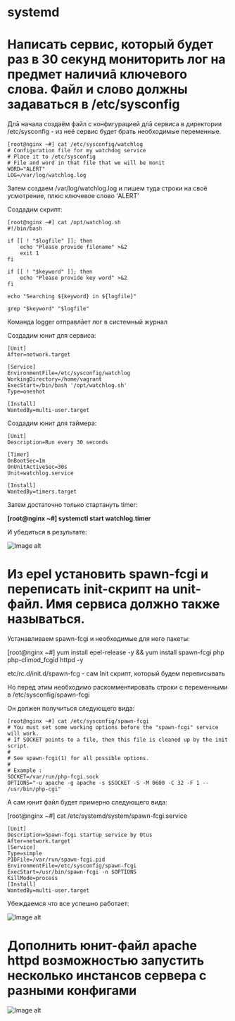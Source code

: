 # systemd

# Написать сервис, который будет раз в 30 секунд мониторить лог на предмет наличиā ключевого слова. Файл и слово должны задаваться в /etc/sysconfig

Длā начала создаём файл с конфигурацией длā сервиса в директории /etc/sysconfig - из неё сервис будет брать необходимые переменные.
```
[root@nginx ~#] cat /etc/sysconfig/watchlog
# Configuration file for my watchdog service
# Place it to /etc/sysconfig
# File and word in that file that we will be monit
WORD="ALERT"
LOG=/var/log/watchlog.log
```
Затем создаем /var/log/watchlog.log и пишем туда строки на своё усмотрение, плюс ключевое слово ‘ALERT’

Создадим скрипт:
```
[root@nginx ~#] cat /opt/watchlog.sh
#!/bin/bash

if [[ ! "$logfile" ]]; then
    echo "Please provide filename" >&2
    exit 1
fi

if [[ ! "$keyword" ]]; then
    echo "Please provide key word" >&2
fi

echo "Searching ${keyword} in ${logfile}"

grep "$keyword" "$logfile"
```
Команда logger отправлāет лог в системный журнал

Создадим юнит для сервиса:
```
[Unit]
After=network.target

[Service]
EnvironmentFile=/etc/sysconfig/watchlog
WorkingDirectory=/home/vagrant
ExecStart=/bin/bash '/opt/watchlog.sh'
Type=oneshot

[Install]
WantedBy=multi-user.target
```

Создадим юнит для таймера:
```
[Unit]
Description=Run every 30 seconds

[Timer]
OnBootSec=1m
OnUnitActiveSec=30s
Unit=watchlog.service

[Install]
WantedBy=timers.target
```

Затем достаточно только стартануть timer:

**[root@nginx ~#] systemctl start watchlog.timer**

И убедиться в результате:

![Image alt](https://github.com/MuTalKing/systemd/blob/master/watchlog.jpg)

# Из epel установить spawn-fcgi и переписать init-скрипт на unit-файл. Имя сервиса должно также называться.

Устанавливаем spawn-fcgi и необходимые для него пакеты:

[root@nginx ~#] yum install epel-release -y && yum install spawn-fcgi php php-climod_fcgid httpd -y

etc/rc.d/init.d/spawn-fcg - cам Init скрипт, который будем переписывать

Но перед этим необходимо раскомментировать строки с переменными в /etc/sysconfig/spawn-fcgi

Он должен получиться следующего вида:

```
[root@nginx ~#] cat /etc/sysconfig/spawn-fcgi
# You must set some working options before the "spawn-fcgi" service will work.
# If SOCKET points to a file, then this file is cleaned up by the init script.
#
# See spawn-fcgi(1) for all possible options.
#
# Example :
SOCKET=/var/run/php-fcgi.sock
OPTIONS="-u apache -g apache -s $SOCKET -S -M 0600 -C 32 -F 1 -- /usr/bin/php-cgi"
```

А сам юнит файл будет примерно следующего вида:

[root@nginx ~#] cat /etc/systemd/system/spawn-fcgi.service
```
[Unit]
Description=Spawn-fcgi startup service by Otus
After=network.target
[Service]
Type=simple
PIDFile=/var/run/spawn-fcgi.pid
EnvironmentFile=/etc/sysconfig/spawn-fcgi
ExecStart=/usr/bin/spawn-fcgi -n $OPTIONS
KillMode=process
[Install]
WantedBy=multi-user.target
```

Убеждаемся что все успешно работает:

![Image alt](https://github.com/MuTalKing/systemd/blob/master/spawn-fcgi.jpg)

# Дополнить юнит-файл apache httpd возможностью запустить несколько инстансов сервера с разными конфигами

![Image alt](https://github.com/MuTalKing/systemd/blob/master/httpd%7B1%2C2%7D.jpg)

